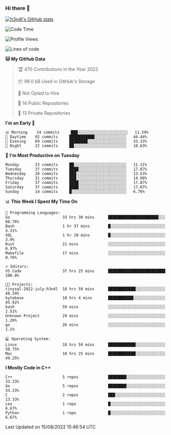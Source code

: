 ### Hi there 👋

[![h3n4l's GitHub stats](https://github-readme-stats.vercel.app/api?username=h3n4l&count_private=true&show_icons=true&theme=radical)](https://github.com/h3n4l/github-readme-stats)

<!--START_SECTION:waka-->
![Code Time](http://img.shields.io/badge/Code%20Time-585%20hrs%2042%20mins-blue)

![Profile Views](http://img.shields.io/badge/Profile%20Views-4-blue)

![Lines of code](https://img.shields.io/badge/From%20Hello%20World%20I%27ve%20Written-43%20Thousand%20lines%20of%20code-blue)

**🐱 My GitHub Data** 

> 🏆 470 Contributions in the Year 2022
 > 
> 📦 99.0 kB Used in GitHub's Storage 
 > 
> 🚫 Not Opted to Hire
 > 
> 📜 14 Public Repositories 
 > 
> 🔑 13 Private Repositories  
 > 
**I'm an Early 🐤** 

```text
🌞 Morning    24 commits     ███░░░░░░░░░░░░░░░░░░░░░░   11.59% 
🌆 Daytime    92 commits     ███████████░░░░░░░░░░░░░░   44.44% 
🌃 Evening    69 commits     ████████░░░░░░░░░░░░░░░░░   33.33% 
🌙 Night      22 commits     ██░░░░░░░░░░░░░░░░░░░░░░░   10.63%

```
📅 **I'm Most Productive on Tuesday** 

```text
Monday       23 commits     ██░░░░░░░░░░░░░░░░░░░░░░░   11.11% 
Tuesday      37 commits     ████░░░░░░░░░░░░░░░░░░░░░   17.87% 
Wednesday    28 commits     ███░░░░░░░░░░░░░░░░░░░░░░   13.53% 
Thursday     31 commits     ███░░░░░░░░░░░░░░░░░░░░░░   14.98% 
Friday       37 commits     ████░░░░░░░░░░░░░░░░░░░░░   17.87% 
Saturday     37 commits     ████░░░░░░░░░░░░░░░░░░░░░   17.87% 
Sunday       14 commits     █░░░░░░░░░░░░░░░░░░░░░░░░   6.76%

```


📊 **This Week I Spent My Time On** 

```text
💬 Programming Languages: 
Go                       33 hrs 30 mins      ██████████████████████░░░   88.76% 
Bash                     1 hr 37 mins        █░░░░░░░░░░░░░░░░░░░░░░░░   4.31% 
SQL                      1 hr 28 mins        █░░░░░░░░░░░░░░░░░░░░░░░░   3.9% 
Rust                     21 mins             ░░░░░░░░░░░░░░░░░░░░░░░░░   0.97% 
Makefile                 17 mins             ░░░░░░░░░░░░░░░░░░░░░░░░░   0.76%

🔥 Editors: 
VS Code                  37 hrs 25 mins      █████████████████████████   100.0%

🐱‍💻 Projects: 
tinysql-2022-july-h3n4l  18 hrs 59 mins      ████████████░░░░░░░░░░░░░   48.24% 
bytebase                 18 hrs 4 mins       ███████████░░░░░░░░░░░░░░   45.92% 
bash                     59 mins             ░░░░░░░░░░░░░░░░░░░░░░░░░   2.51% 
Unknown Project          29 mins             ░░░░░░░░░░░░░░░░░░░░░░░░░   1.26% 
go                       26 mins             ░░░░░░░░░░░░░░░░░░░░░░░░░   1.1%

💻 Operating System: 
Linux                    18 hrs 59 mins      ████████████░░░░░░░░░░░░░   50.75% 
Mac                      18 hrs 25 mins      ████████████░░░░░░░░░░░░░   49.25%

```

**I Mostly Code in C++** 

```text
C++                      5 repos             ████████░░░░░░░░░░░░░░░░░   33.33% 
Go                       5 repos             ████████░░░░░░░░░░░░░░░░░   33.33% 
C                        2 repos             ███░░░░░░░░░░░░░░░░░░░░░░   13.33% 
Lex                      1 repo              █░░░░░░░░░░░░░░░░░░░░░░░░   6.67% 
Python                   1 repo              █░░░░░░░░░░░░░░░░░░░░░░░░   6.67%

```



 Last Updated on 15/08/2022 15:46:54 UTC
<!--END_SECTION:waka-->

